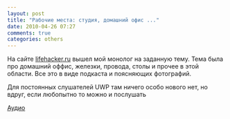 ```yaml
---
layout: post
title: "Рабочие места: студия, домашний офис ..."
date: 2010-04-26 07:27
comments: true
categories: others
---
```


На сайте [lifehacker.ru](http://lifehacker.ru/2010/04/26/rabochie-mesta-studija-domashnijj-ofis-i-metody-raboty-ot-podkastera-umputuna-umputun) вышел мой монолог на заданную тему. Тема была про домашний оффис, железки, провода, столы и прочее в этой области. Все это в виде подкаста и поясняющих фотографий.

Для постоянных слушателей UWP там ничего особо нового нет, но вдруг, если любопытно то можно и послушать

[Аудио](http://archive.rucast.net/uwp/media/lh_ump.mp3)

<audio src="http://archive.rucast.net/uwp/media/lh_ump.mp3" preload="none">
